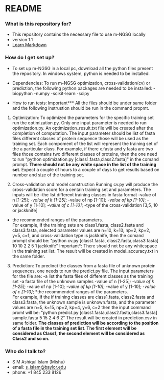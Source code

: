 # README #


### What is this repository for? ###

* This repository contains the necessary file to use m-NGSG locally
* version 1.1
* [Learn Markdown](https://bitbucket.org/tutorials/markdowndemo)

### How do I get set up? ###

* To set up m-NGSG in a local pc, download all the python files present the repository. In windows system, python is needed to be installed. 
* Dependencies: To run m-NGSG optimization, cross-validation(cv) or prediction, the following python packages are needed to be installed: 
-biopython
-numpy
-scikit-learn
-scipy



* How to run tests:
Important*** All the files should be under same folder and the following instrustion should be run in the command propmt.

 
1. Optimization:
To optimized the parameters for the specific training set run the optimization.py. Only one input parameter is needed to run optimization.py. An optimization_result.txt file will be created after the completion of computation. The input parameter should be list of fasta files different classes of protein sequence those will be used as the training set. Each compoment of the list will represent the training set of the a particular class. For example, if there x.fasta and y.fasta are two files those contains two different classes of proteins, then the one need to run "python optimization.py [class1.fasta,class2.fasta]" in the comand prompt. **There should not be any white space in the list of the training set**. Expect a couple of hours to a couple of days to get results based on number and size of the training set. 

2. Cross-validation and model construction 
Running cv.py will produce the cross-validation score for a centain training set and parameters. The inputs will be 
-the list different training classes in fasta format
-value of n [1-25]*;
-value of k [1-25]*;
-value of np [1-10]*;
-value of kp [1-10]*;
-value of y [1-10]*;
-value of c [1-10]*;
-type of the cross-validation [3,5, 10 or jackknife]
* the recommended ranges of the parameters.    
For example, if the training sets are class1.fasta, class2.fasta and class3.fasta, selected parameter values are n=10, k=10, np=2, kp=2, y=5, c=1, and cross-validation type is jackknife, then the comand prompt should be: 
"python cv.py [class1.fasta, class2.fasta,class3.fasta] 10 10 2 2 5 1 jackknife"
Important*: There should not be any whitespace in the training set list.
The result will be created in model_accuracy.txt in the same folder. 
3. Prediction:
To predinct the classes from a fasta file of unknown protein sequences, one needs to run the predict.py file. The input parameters for the file are:
-a list the fasta files of different classes as the training set
-a fasta file of the unknown samples 
-value of n [1-25]*;
-value of k [1-25]*;
-value of np [1-10]*;
-value of kp [1-10]*;
-value of y [1-10]*;
-value of c [1-10]*; 
*the recommended ranges of the parameters.  
For example, if the if training classes are class1.fasta, class2.fasta and class3.fasta, the unknown sample is unknown.fasta, and the parameter values are n=5, k=15, np=2, kp=4, y=6, c=2 then the input command promt will be: 
"python predict.py [class1.fasta,class2.fasta,class3.fasta] sample.fasta 5 15 2 4 6 2" 
The result will be created in prediction.csv in same folder. **The classes of prediction will be according to the position of a fasta file in the training set list. The first element will be considered as Class1, the second element will be considered as Class2 and so on.**  

### Who do I talk to? ###

* S M Ashiqul Islam (Mishu)
* email: s_islam@baylor.edu
* phone: +1 845 233 8126